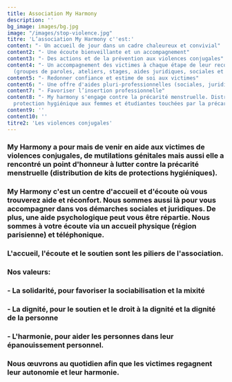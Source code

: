 ```yaml
---
title: Association My Harmony
description: ''
bg_image: images/bg.jpg
image: "/images/stop-violence.jpg"
titre: 'L’association My Harmony c''est:'
content: "- Un accueil de jour dans un cadre chaleureux et convivial"
content2: "- Une écoute bienveillante et un accompagnement"
content3: "- Des actions et de la prévention aux violences conjugales"
content4: "- Un accompagnement des victimes à chaque étape de leur reconstruction
  (groupes de paroles, ateliers, stages, aides juridiques, sociales et psychologique)"
content5: "- Redonner confiance et estime de soi aux victimes"
content6: "- Une offre d'aides pluri-professionnelles (sociales, juridiques, psychologiques)"
content7: "- Favoriser l’insertion professionnelle"
content8: "- My harmony s'engage contre la précarité menstruelle. Distribution de
  protection hygiénique aux femmes et étudiantes touchées par la précarité."
content9: ''
content10: ''
titre2: 'Les violences conjugales'
---
```

### My Harmony a pour mais de venir en aide aux victimes de violences conjugales, de mutilations génitales mais aussi elle a rencontré un point d'honneur à lutter contre la précarité menstruelle (distribution de kits de protections hygiéniques).

### My Harmony c'est un centre d'accueil et d'écoute où vous trouverez aide et réconfort. Nous sommes aussi là pour vous accompagner dans vos démarches sociales et juridiques. De plus, une aide psychologique peut vous être répartie. Nous sommes à votre écoute via un accueil physique (région parisienne) et téléphonique.

### L'accueil, l'écoute et le soutien sont les piliers de l'association.

### Nos valeurs:

### - **La solidarité,** pour favoriser la sociabilisation et la mixité

### - **La dignité,** pour le soutien et le droit à la dignité et la dignité de la personne

### - **L'harmonie,** pour aider les personnes dans leur épanouissement personnel.

### Nous œuvrons au quotidien afin que les victimes regagnent leur autonomie et leur harmonie.
